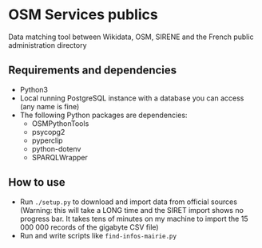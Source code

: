 # OSM Services publics

Data matching tool between Wikidata, OSM, SIRENE and the French public administration directory

## Requirements and dependencies

- Python3
- Local running PostgreSQL instance with a database you can access (any name is fine)
- The following Python packages are dependencies:
	- OSMPythonTools
	- psycopg2
	- pyperclip
	- python-dotenv
	- SPARQLWrapper

## How to use

- Run `./setup.py` to download and import data from official sources (Warning: this will take a LONG time and the SIRET import shows no progress bar. It takes tens of minutes on my machine to import the 15 000 000 records of the gigabyte CSV file)
- Run and write scripts like `find-infos-mairie.py`